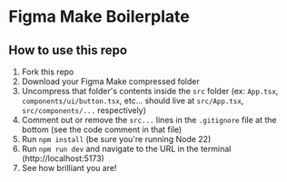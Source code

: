 # Figma Make Boilerplate

## How to use this repo

1. Fork this repo
2. Download your Figma Make compressed folder
3. Uncompress that folder's contents inside the `src` folder (ex: `App.tsx`, `components/ui/button.tsx`, etc... should live at `src/App.tsx`, `src/components/...` respectively)
4. Comment out or remove the `src...` lines in the `.gitignore` file at the bottom (see the code comment in that file)
5. Run `npm install` (be sure you're running Node 22)
6. Run `npm run dev` and navigate to the URL in the terminal (http://localhost:5173)
7. See how brilliant you are!